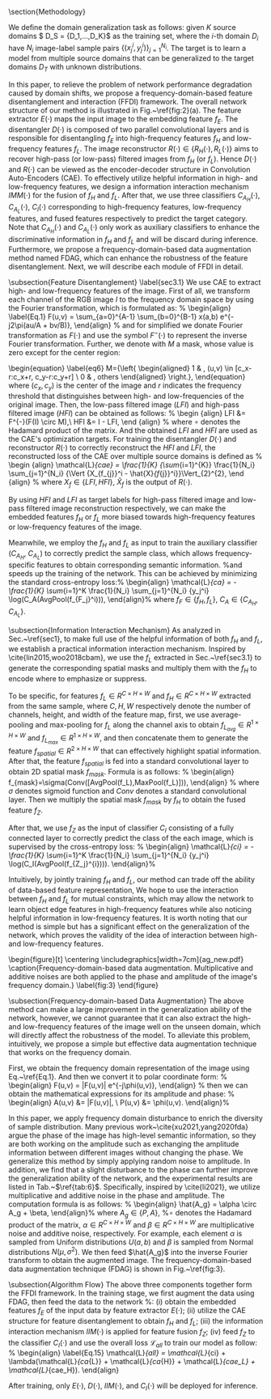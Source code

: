 \section{Methodology}

We define the domain generalization task as follows: given $K$ source domains $ D_S = \{D_1,...,D_K\}$ as the training set, where the $i$-th domain $D_i$ have $N_i$ image-label sample pairs $\{(x_{j}^{i}, y_{j}^{i})\}_{j=1}^{N_i}$. The target is to learn a model from multiple source domains that can be generalized to the target domains $D_T$ with unknown distributions.

In this paper, to relieve the problem of network performance degradation caused by domain shifts, we propose a frequency-domain-based feature disentanglement and interaction (FFDI) framework. The overall network structure of our method is illustrated in Fig.~\ref{fig:2}(a). The feature extractor $E(\cdot)$ maps the input image to the embedding feature $f_E$. The disentangler $D(\cdot)$ is composed of two parallel convolutional layers and is responsible for disentangling $f_E$ into high-frequency features $f_H$ and low-frequency features $f_L$. The image reconstructor $R(\cdot)\in \{R_H(\cdot), R_L(\cdot)\}$ aims to recover high-pass (or low-pass) filtered images from $f_H$ (or $f_L$). Hence $D(\cdot)$ and $R(\cdot)$ can be 
viewed as the encoder-decoder structure in Convolution Auto-Encoders (CAE). To effectively utilize helpful information in high- and low-frequency features, we design a  information interaction mechanism $IMM(\cdot)$ for the fusion of $f_H$ and $f_L$. After that, we use three classifiers $C_{A_H}(\cdot)$, $C_{A_L}(\cdot)$, $C_I(\cdot)$ corresponding to high-frequency features, low-frequency features, and fused features respectively to predict the target category. Note that $C_{A_H}(\cdot)$ and $C_{A_L}(\cdot)$ only work as auxiliary classifiers to enhance the discriminative information in $f_H$ and $f_L$ and will be discard during inference. Furthermore, we propose a frequency-domain-based data augmentation method named FDAG, which can enhance the robustness of the feature disentanglement. Next, we will describe each module of FFDI in detail.

\subsection{Feature Disentanglement}
\label{sec3.1}
We use CAE to extract high- and low-frequency features of the image. First of all, we transform each channel of the RGB image $I$ to the frequency domain space by using the Fourier transformation, which is formulated as:
%
\begin{align}
\label{Eq.1}
    F(u,v) = \sum_{a=0}^{A-1} \sum_{b=0}^{B-1} x(a,b) e^{-j2\pi(au/A + bv/B)},
\end{align}
%
and for simplified we donate Fourier transformation as $F(\cdot)$ and use the symbol $F^{-}(\cdot)$ to represent the inverse Fourier transformation. Further, we denote with $M$ a mask, whose value is zero except for the center region:

\begin{equation}
\label{eq6}
M={\left\{
\begin{aligned}
1 & , (u,v) \in [c_x-r:c_x+r, c_y-r:c_y+r] \\
0 & , others
\end{aligned}
\right.},
\end{equation}
where $(c_x, c_y)$ is the center of the image and $r$ indicates the frequency threshold that distinguishes between high- and low-frequencies of the original image. Then, the low-pass filtered image ($LFI$) and high-pass filtered image ($HFI$) can be obtained as follows:
 %
\begin {align}
LFI &= F^{-}(F(I) \circ M),\\ 
HFI &= I - LFI,
\end {align}
%
where $\circ$ denotes the Hadamard product of the matrix.
And the obtained $LFI$ and $HFI$ are used as the CAE's optimization targets. For training the disentangler $D(\cdot)$ and reconstructor $R(\cdot)$ to correctly reconstruct the $HFI$ and $LFI$, the reconstructed loss of the CAE over multiple source domains is defined as
%
\begin {align}
\mathcal{L}_{cae} = \frac{1}{K} {\sum_{i=1}^{K}} \frac{1}{N_i} \sum_{j=1}^{N_i} {\Vert {X_{f_{j}}^i - \hat{X}_{f_{j}}^i}}\Vert_{2}^{2},
\end {align}
%
where $X_{f} \in \{LFI, HFI\}$, $\hat{X}_{f}$ is the output of $R(\cdot)$.

By using $HFI$ and $LFI$ as target labels for high-pass filtered image and low-pass filtered image reconstruction respectively, we can make the embedded features $f_H$ or $f_L$ more biased towards high-frequency features or low-frequency features of the image.

Meanwhile, we employ the $f_H$ and $f_L$ as input to train the auxiliary classifier ($C_{A_H}$, $C_{A_L}$) to correctly predict the sample class, which allows frequency-specific features to obtain corresponding semantic information.
%and speeds up the training of the network. 
This can be achieved by minimizing the standard cross-entropy loss:%
\begin{align}
    \mathcal{L}_{ca} = - \frac{1}{K} \sum_{i=1}^K \frac{1}{N_i} \sum_{j=1}^{N_i} {y_j^i} \log(C_A(AvgPool(f_{F_j}^i))),
\end{align}%
where $f_F \in \{f_H, f_L\}$, $C_A \in \{C_{A_H}, C_{A_L}\}$.

\subsection{Information Interaction Mechanism}
As analyzed in Sec.~\ref{sec1}, to make full use of the helpful information of both $f_H$ and $f_L$, we establish a practical information interaction mechanism. Inspired by \cite{lin2015,woo2018cbam}, we use the $f_L$ extracted in Sec.~\ref{sec3.1} to generate the corresponding spatial masks and multiply them with the $f_H$ to encode where to emphasize or suppress. 

To be specific, for features $f_L\in R^ {C\times H\times W}$ and $f_H \in R^ {C\times H\times W}$ extracted from the same sample, where $C, H, W$ respectively denote the number of channels, height, and width of the feature map, first, we use average-pooling and max-pooling for $f_L$ along the channel axis to obtain $f_{L_{avg}}\in R^ {1\times H\times W}$  and $f_{L_{max}}\in R^ {1\times H\times W}$, and then concatenate them to generate the feature $f_{spatial}\in R^ {2\times H\times W}$ that can effectively highlight spatial information. After that, the feature $f_{spatial}$ is fed into a standard convolutional layer to obtain 2D spatial mask $f_{mask}$. Formula is as follows:
%
\begin{align}
   f_{mask}=\sigma(Conv([AvgPool(f_L),MaxPool(f_L)])),
\end{align}
%
where $\sigma$ denotes sigmoid function and $Conv$ denotes a standard convolutional layer. Then we multiply the spatial mask $f_{mask}$ by $f_H$ to obtain the fused feature $f_Z$. 

After that, we use $f_Z$ as the input of classifier $C_I$ consisting of a fully connected layer to correctly predict the class of the each image, which is supervised by the cross-entropy loss:
%
\begin{align}
    \mathcal{L}_{ci} = -\frac{1}{K} \sum_{i=1}^K \frac{1}{N_i} \sum_{j=1}^{N_i} {y_j^i} \log(C_I(AvgPool(f_{Z_j}^{i}))).
\end{align}%

Intuitively, by jointly training $f_H$ and $f_L$, our method can trade off the ability of data-based feature representation, We hope to use the interaction between $f_H$ and $f_L$ for mutual constraints, 
which may allow the network to learn object edge features in high-frequency features while also noticing helpful information in low-frequency features. It is worth noting that our method is simple but has a significant effect on the generalization of the network, which proves the validity of the idea of interaction between high- and low-frequency features.

\begin{figure}[t]
    \centering
    \includegraphics[width=7cm]{ag_new.pdf}
    \caption{Frequency-domain-based data augmentation. Multiplicative and additive noises are both applied to the phase and amplitude of the image's frequency domain.}
    \label{fig:3}
\end{figure}

\subsection{Frequency-domain-based Data Augmentation}
The above method can make a large improvement in the generalization ability of the network, however, we cannot guarantee that it can also extract the high- and low-frequency features of the image well on the unseen domain, which will directly affect the robustness of the model. To alleviate this problem, intuitively, we propose a simple but effective data augmentation technique that works on the frequency domain.

First, we obtain the frequency domain representation of the image using Eq.~\ref{Eq.1}. And then we convert it to polar coordinate form:
%
\begin{align}
    F(u,v) = |F(u,v)| e^{-j\phi(u,v)},
\end{align}
%
then we can obtain the mathematical expressions for its amplitude and phase:
%
\begin{align}
    A(u,v) &= |F(u,v)|, \\
    P(u,v) &= \phi(u,v).
\end{align}%

In this paper, we apply frequency domain disturbance to enrich the diversity of sample distribution. Many previous work~\cite{xu2021,yang2020fda} argue the phase of the image has high-level semantic information, so they are both working on the amplitude such as exchanging the amplitude information between different images without changing the phase. We generalize this method by simply applying random noise to amplitude. In addition, we find that a slight disturbance to the phase can further improve the generalization ability of the network, and the experimental results are listed in Tab.~$\ref{tab:6}$. Specifically, inspired by \cite{li2021}, we utilize multiplicative and additive noise in the phase and amplitude. The computation formula is as follows:
%
\begin{align}
    \hat{A_g} = \alpha \circ A_g + \beta,
\end{align}%
where $A_g \in \{P, A\}$, 
%$\circ$ denotes the Hadamard product of the matrix, 
$\alpha \in R^{C\times H\times W}$ and $\beta \in R^{C\times H\times W}$ are multiplicative noise and additive noise, respectively. For example, each element $\alpha$ is sampled from Uniform distributions $U(a,b)$ and $\beta$ is sampled from Normal distributions $N(\mu,\sigma ^2)$. We then feed $\hat{A_g}$ into the inverse Fourier transform to obtain the augmented image. The frequency-domain-based data augmentation technique (FDAG) is shown in Fig.~\ref{fig:3}.

\subsection{Algorithm Flow}
The above three components together form the FFDI framework. In the training stage, we first augment the data using FDAG, then feed the data to the network
%: (i) obtain the embedded features $f_E$ of the input data by feature extractor $E(\cdot)$; (ii) utilize the CAE structure for feature disentanglement to obtain $f_H$ and $f_L$; (iii) the information interaction mechanism $IIM(\cdot)$ is applied for feature fusion $f_Z$; (iv) feed $f_Z$ to the classifier $C_I(\cdot)$ 
and use the overall loss $\mathcal{L}_{all}$ to train our model as follow:
%
\begin{align}
\label{Eq.15}
    \mathcal{L}_{all} = \mathcal{L}_{ci} + \lambda(\mathcal{L}_{ca_{L}} + \mathcal{L}_{ca_{H}} +  \mathcal{L}_{cae_L} + \mathcal{L}_{cae_H}).
\end{align}

After training, only $E(\cdot)$, $D(\cdot)$, $IIM(\cdot)$, and $C_I(\cdot)$ will be deployed for inference.
